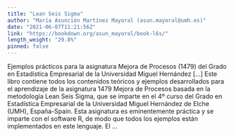 ```yaml
---
title: "Lean Seis Sigma"
author: "María Asunción Martínez Mayoral (asun.mayoral@umh.es)"
date: "2021-06-07T11:21:56Z"
link: "https://bookdown.org/asun_mayoral/book-l6s/"
length_weight: "29.8%"
pinned: false
---
```


Ejemplos prácticos para la asignatura Mejora de Procesos (1479) del Grado en Estadística Empresarial de la Universidad Miguel Hernández [...] Este libro contiene todos los contenidos teóricos y ejemplos desarrollados para el aprendizaje de la asignatura 1479 Mejora de Procesos basada en la metodología Lean Seis Sigma, que se imparte en el 4º curso del Grado en Estadística Empresarial de la Universidad Miguel Hernández de Elche (UMH), España-Spain. Esta asignatura es eminentemente práctica y se imparte con el software R, de modo que todos los ejemplos están implementados en este lenguaje. El ...
